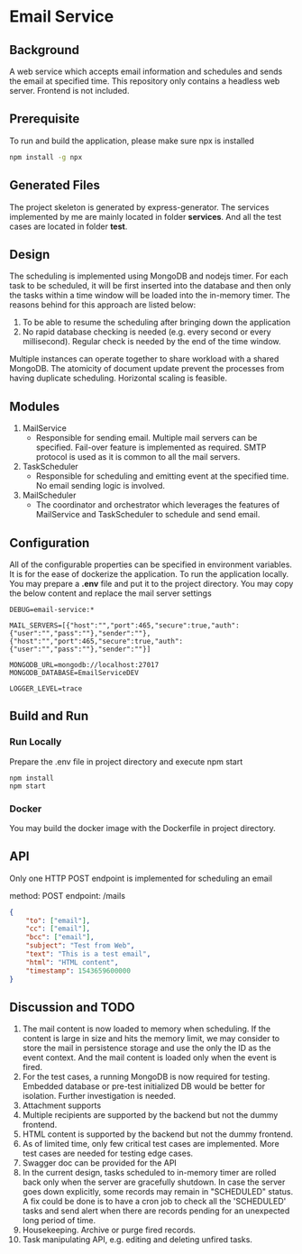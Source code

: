 # Email Service

## Background
A web service which accepts email information and schedules and sends the email at specified time. This repository only contains a headless web server. Frontend is not included.

## Prerequisite
To run and build the application, please make sure npx is installed

```bash
npm install -g npx
```

## Generated Files
The project skeleton is generated by express-generator. The services implemented by me are mainly located in folder __services__. And all the test cases are located in folder __test__.

## Design
The scheduling is implemented using MongoDB and nodejs timer. For each task to be scheduled, it will be first inserted into the database and then only the tasks within a time window will be loaded into the in-memory timer. The reasons behind for this approach are listed below:

1. To be able to resume the scheduling after bringing down the application
2. No rapid database checking is needed (e.g. every second or every millisecond). Regular check is needed by the end of the time window.

Multiple instances can operate together to share workload with a shared MongoDB. The atomicity of document update prevent the processes from having duplicate scheduling. Horizontal scaling is feasible.

## Modules
1. MailService
    * Responsible for sending email. Multiple mail servers can be specified. Fail-over feature is implemented as required. SMTP protocol is used as it is common to all the mail servers.
2. TaskScheduler
    * Responsible for scheduling and emitting event at the specified time. No email sending logic is involved.
3. MailScheduler
    * The coordinator and orchestrator which leverages the features of MailService and TaskScheduler to schedule and send email.
    
## Configuration
All of the configurable properties can be specified in environment variables. It is for the ease of dockerize the application.
To run the application locally. You may prepare a __.env__ file and put it to the project directory. You may copy the below content and replace the mail server settings 

```dotenv
DEBUG=email-service:*

MAIL_SERVERS=[{"host":"","port":465,"secure":true,"auth":{"user":"","pass":""},"sender":""},{"host":"","port":465,"secure":true,"auth":{"user":"","pass":""},"sender":""}]

MONGODB_URL=mongodb://localhost:27017
MONGODB_DATABASE=EmailServiceDEV

LOGGER_LEVEL=trace

```
    
## Build and Run
 
### Run Locally
Prepare the .env file in project directory and execute npm start
 ```
npm install
npm start
``` 

### Docker
You may build the docker image with the Dockerfile in project directory.

## API
Only one HTTP POST endpoint is implemented for scheduling an email

method: POST
endpoint: /mails

```json
{
	"to": ["email"],
	"cc": ["email"],
	"bcc": ["email"],
	"subject": "Test from Web",
	"text": "This is a test email",
	"html": "HTML content",
	"timestamp": 1543659600000
}
```

## Discussion and TODO
1. The mail content is now loaded to memory when scheduling. If the content is large in size and hits the memory limit, we may consider to store the mail in persistence storage and use the only the ID as the event context. And the mail content is loaded only when the event is fired.
2. For the test cases, a running MongoDB is now required for testing. Embedded database or pre-test initialized DB would be better for isolation. Further investigation is needed.
3. Attachment supports
4. Multiple recipients are supported by the backend but not the dummy frontend.
5. HTML content is supported by the backend but not the dummy frontend.
6. As of limited time, only few critical test cases are implemented. More test cases are needed for testing edge cases.  
7. Swagger doc can be provided for the API
8. In the current design, tasks scheduled to in-memory timer are rolled back only when the server are gracefully shutdown. In case the server goes down explicitly, some records may remain in "SCHEDULED" status. A fix could be done is to have a cron job to check all the 'SCHEDULED' tasks and send alert when there are records pending for an unexpected long period of time.
9. Housekeeping. Archive or purge fired records.
10. Task manipulating API, e.g. editing and deleting unfired tasks.
